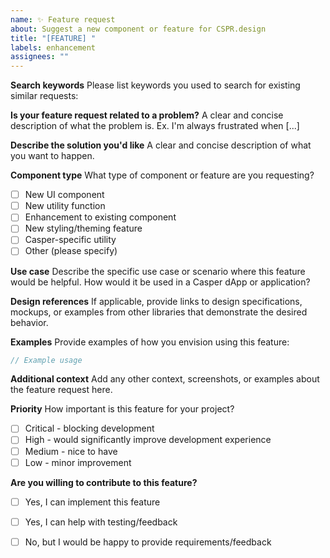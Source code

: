 ```yaml
---
name: ✨ Feature request
about: Suggest a new component or feature for CSPR.design
title: "[FEATURE] "
labels: enhancement
assignees: ""
---
```


**Search keywords**
Please list keywords you used to search for existing similar requests:

**Is your feature request related to a problem?**
A clear and concise description of what the problem is. Ex. I'm always frustrated when [...]

**Describe the solution you'd like**
A clear and concise description of what you want to happen.

**Component type**
What type of component or feature are you requesting?
- [ ] New UI component
- [ ] New utility function
- [ ] Enhancement to existing component
- [ ] New styling/theming feature
- [ ] Casper-specific utility
- [ ] Other (please specify)

**Use case**
Describe the specific use case or scenario where this feature would be helpful. How would it be used in a Casper dApp or application?

**Design references**
If applicable, provide links to design specifications, mockups, or examples from other libraries that demonstrate the desired behavior.

**Examples**
Provide examples of how you envision using this feature:

```jsx
// Example usage
```

**Additional context**
Add any other context, screenshots, or examples about the feature request here.

**Priority**
How important is this feature for your project?
- [ ] Critical - blocking development
- [ ] High - would significantly improve development experience
- [ ] Medium - nice to have
- [ ] Low - minor improvement

**Are you willing to contribute to this feature?**
- [ ] Yes, I can implement this feature
- [ ] Yes, I can help with testing/feedback
- [ ] No, but I would be happy to provide requirements/feedback

